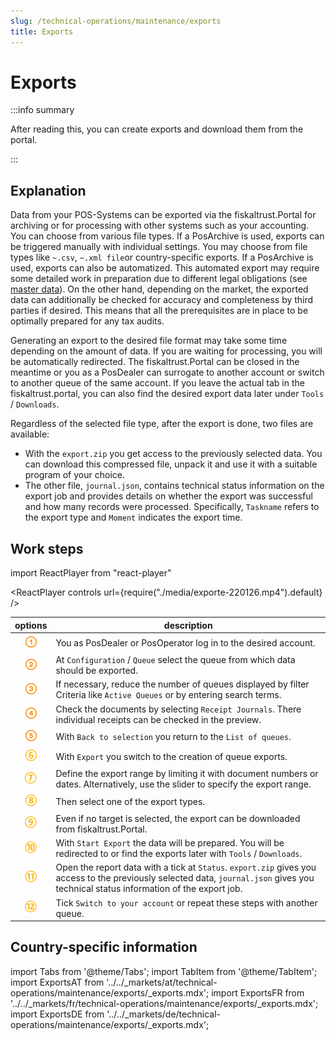 ```yaml
---
slug: /technical-operations/maintenance/exports
title: Exports
---
```

# Exports

:::info summary

After reading this, you can create exports and download them from the portal.

:::

## Explanation

Data from your POS-Systems can be exported via the fiskaltrust.Portal for archiving or for processing with other systems such as your accounting. 
You can choose from various file types. If a PosArchive is used, exports can be triggered manually with individual settings. You may choose from file types like `~.csv`, `~.xml file`or country-specific exports. If a PosArchive is used, exports can also be automatized. This automated export may require some detailed work in preparation due to different legal obligations (see [master data](../../getting-started/operator-onboarding/master-data.md)). On the other hand, depending on the market, the exported data can additionally be checked for accuracy and completeness by third parties if desired. This means that all the prerequisites are in place to be optimally prepared for any tax audits.

Generating an export to the desired file format may take some time depending on the amount of data. If you are waiting for processing, you will be automatically redirected. The fiskaltrust.Portal can be closed in the meantime or you as a PosDealer can surrogate to another account or switch to another queue of the same account. If you leave the actual tab in the fiskaltrust.portal, you can also find the desired export data later under `Tools` / `Downloads`.  

Regardless of the selected file type, after the export is done, two files are available:
* With the `export.zip` you get access to the previously selected data. You can download this compressed file, unpack it and use it with a suitable program of your choice.  
* The other file, `journal.json`, contains technical status information on the export job and provides details on whether the export was successful and how many records were processed. Specifically, `Taskname` refers to the export type and `Moment` indicates the export time.

## Work steps

import ReactPlayer from "react-player"

<ReactPlayer controls url={require("./media/exporte-220126.mp4").default} /><br />

| options | description                                                                                                                |
|:----------------------:|-------------------------------------------------------------------------------------------------------------------------------------|
|![Number 1](../../images/Numbers/circle-1o.png)| You as PosDealer or PosOperator log in to the desired account.  |
|![Number 2](../../images/Numbers/circle-2o.png)| At `Configuration` / `Queue` select the queue from which data should be exported.  |
|![Number 3](../../images/Numbers/circle-3o.png)| If necessary, reduce the number of queues displayed by filter Criteria like `Active Queues` or by entering search terms.|
|![Number 4](../../images/Numbers/circle-4o.png)| Check the documents by selecting `Receipt Journals`. There individual receipts can be checked in the preview.  |
|![Number 5](../../images/Numbers/circle-5o.png)| With `Back to selection` you return to the `List of queues`.  |
|![Number 6](../../images/Numbers/circle-6o.png)| With `Export` you switch to the creation of queue exports.  |
|![Number 7](../../images/Numbers/circle-7o.png)| Define the export range by limiting it with document numbers or dates. Alternatively, use the slider to specify the export range. |
|![Number 8](../../images/Numbers/circle-8o.png)| Then select one of the export types. |
|![Number 9](../../images/Numbers/circle-9o.png)| Even if no target is selected, the export can be downloaded from fiskaltrust.Portal. |
|![Number 10](../../images/Numbers/circle-10o.png)|With `Start Export` the data will be prepared. You will be redirected to or find the exports later with `Tools` / `Downloads`. |
|![Number 11](../../images/Numbers/circle-11o.png)|Open the report data with a tick at `Status`. `export.zip` gives you access to the previously selected data, `journal.json` gives you technical status information of the export job. |
|![Number 12](../../images/Numbers/circle-12o.png)| Tick `Switch to your account` or repeat these steps with another queue. |

## Country-specific information

import Tabs from '@theme/Tabs';
import TabItem from '@theme/TabItem';
import ExportsAT from '../../_markets/at/technical-operations/maintenance/exports/_exports.mdx';
import ExportsFR from '../../_markets/fr/technical-operations/maintenance/exports/_exports.mdx';
import ExportsDE from '../../_markets/de/technical-operations/maintenance/exports/_exports.mdx';

<Tabs groupId="market">

  <TabItem value="AT" label="Austria">
    <ExportsAT />
  </TabItem>

  <TabItem value="FR" label="France">
    <ExportsFR />
  </TabItem>

  <TabItem value="DE" label="Germany">
    <ExportsDE />
  </TabItem>

</Tabs>
